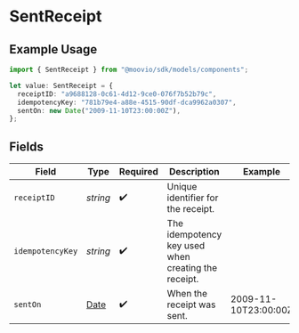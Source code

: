 # SentReceipt

## Example Usage

```typescript
import { SentReceipt } from "@moovio/sdk/models/components";

let value: SentReceipt = {
  receiptID: "a9688128-0c61-4d12-9ce0-076f7b52b79c",
  idempotencyKey: "781b79e4-a88e-4515-90df-dca9962a0307",
  sentOn: new Date("2009-11-10T23:00:00Z"),
};
```

## Fields

| Field                                                                                         | Type                                                                                          | Required                                                                                      | Description                                                                                   | Example                                                                                       |
| --------------------------------------------------------------------------------------------- | --------------------------------------------------------------------------------------------- | --------------------------------------------------------------------------------------------- | --------------------------------------------------------------------------------------------- | --------------------------------------------------------------------------------------------- |
| `receiptID`                                                                                   | *string*                                                                                      | :heavy_check_mark:                                                                            | Unique identifier for the receipt.                                                            |                                                                                               |
| `idempotencyKey`                                                                              | *string*                                                                                      | :heavy_check_mark:                                                                            | The idempotency key used when creating the receipt.                                           |                                                                                               |
| `sentOn`                                                                                      | [Date](https://developer.mozilla.org/en-US/docs/Web/JavaScript/Reference/Global_Objects/Date) | :heavy_check_mark:                                                                            | When the receipt was sent.                                                                    | 2009-11-10T23:00:00Z                                                                          |